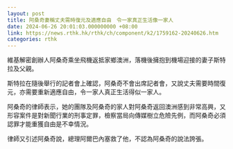 ```yaml
---
layout: post
title: 阿桑奇妻稱丈夫需時復元及適應自由　令一家真正生活像一家人
date: 2024-06-26 20:01:03.000000000 +08:00
link: https://news.rthk.hk/rthk/ch/component/k2/1759162-20240626.htm
categories: rthk
---
```


維基解密創辦人阿桑奇乘坐飛機返抵家鄉澳洲，落機後擁抱到機場迎接的妻子斯特拉及父親。

斯特拉在隨後舉行的記者會上確認，阿桑奇不會出席記者會，又說丈夫需要時間復元，亦需要重新適應自由，令一家人真正生活得似一家人。

阿桑奇的律師表示，她的團隊及阿桑奇的家人對阿桑奇返回澳洲感到非常高興，又形容案件是對新聞行業的刑事定罪，檢察當局向傳媒樹立危險先例，而阿桑奇必須認罪才能重獲自由是不幸情況。

律師又引述阿桑奇說，總理阿爾巴內塞救了他，不認為阿桑奇的說法誇張。
